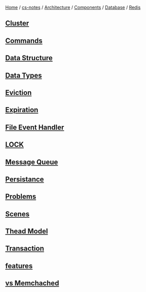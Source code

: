 [Home](https://mengxianbin.github.io) /
[cs-notes](https://mengxianbin.github.io/cs-notes/site) /
[Architecture](https://mengxianbin.github.io/cs-notes/site/Architecture) /
[Components](https://mengxianbin.github.io/cs-notes/site/Architecture/Components) /
[Database](https://mengxianbin.github.io/cs-notes/site/Architecture/Components/Database) /
[Redis](https://mengxianbin.github.io/cs-notes/site/Architecture/Components/Database/Redis)

## [Cluster](https://mengxianbin.github.io/cs-notes/site/Architecture/Components/Database/Redis/Cluster/)

## [Commands](https://mengxianbin.github.io/cs-notes/site/Architecture/Components/Database/Redis/Commands/)

## [Data Structure](https://mengxianbin.github.io/cs-notes/site/Architecture/Components/Database/Redis/Data%20Structure/)

## [Data Types](https://mengxianbin.github.io/cs-notes/site/Architecture/Components/Database/Redis/Data%20Types/)

## [Eviction](https://mengxianbin.github.io/cs-notes/site/Architecture/Components/Database/Redis/Eviction/)

## [Expiration](https://mengxianbin.github.io/cs-notes/site/Architecture/Components/Database/Redis/Expiration/)

## [File Event Handler](https://mengxianbin.github.io/cs-notes/site/Architecture/Components/Database/Redis/File%20Event%20Handler/)

## [LOCK](https://mengxianbin.github.io/cs-notes/site/Architecture/Components/Database/Redis/LOCK/)

## [Message Queue](https://mengxianbin.github.io/cs-notes/site/Architecture/Components/Database/Redis/Message%20Queue/)

## [Persistance](https://mengxianbin.github.io/cs-notes/site/Architecture/Components/Database/Redis/Persistance/)

## [Problems](https://mengxianbin.github.io/cs-notes/site/Architecture/Components/Database/Redis/Problems/)

## [Scenes](https://mengxianbin.github.io/cs-notes/site/Architecture/Components/Database/Redis/Scenes)

## [Thead Model](https://mengxianbin.github.io/cs-notes/site/Architecture/Components/Database/Redis/Thead%20Model/)

## [Transaction](https://mengxianbin.github.io/cs-notes/site/Architecture/Components/Database/Redis/Transaction/)

## [features](https://mengxianbin.github.io/cs-notes/site/Architecture/Components/Database/Redis/features)

## [vs Memchached](https://mengxianbin.github.io/cs-notes/site/Architecture/Components/Database/Redis/vs%20Memchached)
